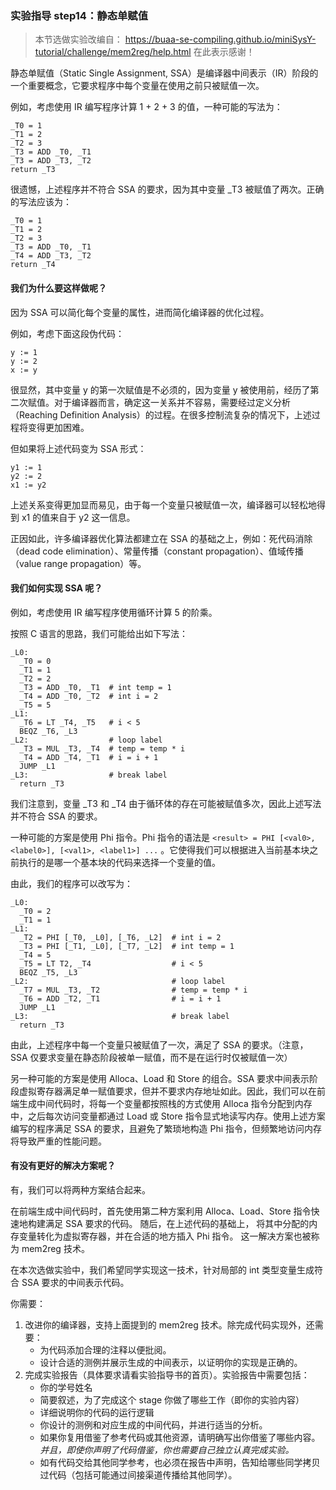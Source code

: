 ### 实验指导 step14：静态单赋值

>  本节选做实验改编自：
> https://buaa-se-compiling.github.io/miniSysY-tutorial/challenge/mem2reg/help.html
> 在此表示感谢！

静态单赋值（Static Single Assignment, SSA）是编译器中间表示（IR）阶段的一个重要概念，它要求程序中每个变量在使用之前只被赋值一次。

例如，考虑使用 IR 编写程序计算 1 + 2 + 3 的值，一种可能的写法为：

```assembly
_T0 = 1
_T1 = 2
_T2 = 3
_T3 = ADD _T0, _T1
_T3 = ADD _T3, _T2
return _T3
```
很遗憾，上述程序并不符合 SSA 的要求，因为其中变量 _T3 被赋值了两次。正确的写法应该为：
```assembly
_T0 = 1
_T1 = 2
_T2 = 3
_T3 = ADD _T0, _T1
_T4 = ADD _T3, _T2
return _T4
```
#### 我们为什么要这样做呢？

因为 SSA 可以简化每个变量的属性，进而简化编译器的优化过程。

例如，考虑下面这段伪代码：

```assembly
y := 1
y := 2
x := y
```
很显然，其中变量 y 的第一次赋值是不必须的，因为变量 y 被使用前，经历了第二次赋值。对于编译器而言，确定这一关系并不容易，需要经过定义分析（Reaching Definition Analysis）的过程。在很多控制流复杂的情况下，上述过程将变得更加困难。

但如果将上述代码变为 SSA 形式：

```assembly
y1 := 1
y2 := 2
x1 := y2
```
上述关系变得更加显而易见，由于每一个变量只被赋值一次，编译器可以轻松地得到 x1 的值来自于 y2 这一信息。

正因如此，许多编译器优化算法都建立在 SSA 的基础之上，例如：死代码消除（dead code elimination）、常量传播（constant propagation）、值域传播（value range propagation）等。

#### 我们如何实现 SSA 呢？

例如，考虑使用 IR 编写程序使用循环计算 5 的阶乘。

按照 C 语言的思路，我们可能给出如下写法：

```assembly
_L0:
  _T0 = 0
  _T1 = 1
  _T2 = 2
  _T3 = ADD _T0, _T1  # int temp = 1
  _T4 = ADD _T0, _T2  # int i = 2
  _T5 = 5
_L1:
  _T6 = LT _T4, _T5   # i < 5
  BEQZ _T6, _L3
_L2:                  # loop label
  _T3 = MUL _T3, _T4  # temp = temp * i
  _T4 = ADD _T4, _T1  # i = i + 1
  JUMP _L1
_L3:                  # break label
  return _T3
```
我们注意到，变量 _T3 和 _T4 由于循环体的存在可能被赋值多次，因此上述写法并不符合 SSA 的要求。

一种可能的方案是使用 Phi 指令。Phi 指令的语法是 `<result> = PHI [<val0>, <label0>], [<val1>, <label1>] ...` 。它使得我们可以根据进入当前基本块之前执行的是哪一个基本块的代码来选择一个变量的值。

由此，我们的程序可以改写为：

```assembly
_L0:
  _T0 = 2
  _T1 = 1
_L1:
  _T2 = PHI [_T0, _L0], [_T6, _L2]  # int i = 2
  _T3 = PHI [_T1, _L0], [_T7, _L2]  # int temp = 1
  _T4 = 5
  _T5 = LT T2, _T4                  # i < 5
  BEQZ _T5, _L3
_L2:                                # loop label
  _T7 = MUL _T3, _T2                # temp = temp * i
  _T6 = ADD _T2, _T1                # i = i + 1
  JUMP _L1
_L3:                                # break label
  return _T3
```
由此，上述程序中每一个变量只被赋值了一次，满足了 SSA 的要求。（注意，SSA 仅要求变量在静态阶段被单一赋值，而不是在运行时仅被赋值一次）

另一种可能的方案是使用 Alloca、Load 和 Store 的组合。SSA 要求中间表示阶段虚拟寄存器满足单一赋值要求，但并不要求内存地址如此。因此，我们可以在前端生成中间代码时，将每一个变量都按照栈的方式使用 Alloca 指令分配到内存中，之后每次访问变量都通过 Load 或 Store 指令显式地读写内存。使用上述方案编写的程序满足 SSA 的要求，且避免了繁琐地构造 Phi 指令，但频繁地访问内存将导致严重的性能问题。

#### 有没有更好的解决方案呢？

有，我们可以将两种方案结合起来。

在前端生成中间代码时，首先使用第二种方案利用 Alloca、Load、Store 指令快速地构建满足 SSA 要求的代码。
随后，在上述代码的基础上， 将其中分配的内存变量转化为虚拟寄存器，并在合适的地方插入 Phi 指令。
这一解决方案也被称为 mem2reg 技术。

在本次选做实验中，我们希望同学实现这一技术，针对局部的 int 类型变量生成符合 SSA 要求的中间表示代码。

你需要：

1. 改进你的编译器，支持上面提到的 mem2reg 技术。除完成代码实现外，还需要：
   - 为代码添加合理的注释以便批阅。
   - 设计合适的测例并展示生成的中间表示，以证明你的实现是正确的。
2. 完成实验报告（具体要求请看实验指导书的首页）。实验报告中需要包括：
   - 你的学号姓名
   - 简要叙述，为了完成这个 stage 你做了哪些工作（即你的实验内容）
   - 详细说明你的代码的运行逻辑
   - 你设计的测例和对应生成的中间代码，并进行适当的分析。
   - 如果你复用借鉴了参考代码或其他资源，请明确写出你借鉴了哪些内容。*并且，即使你声明了代码借鉴，你也需要自己独立认真完成实验。*
   - 如有代码交给其他同学参考，也必须在报告中声明，告知给哪些同学拷贝过代码（包括可能通过间接渠道传播给其他同学）。
